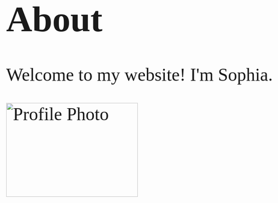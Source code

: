 <!DOCTYPE html>
<html>
  <head>
    </head>
     <link href="https://fonts.googleapis.com/css?family=Chewy" rel="stylesheet">
    <style>
      body {
        font-family: 'Chewy', cursive;
        font-size: 48px;
      }
    </style>
  <body>
    <h1>About</h1>
    <p>Welcome to my website! I'm Sophia.</p>

<img src="https://user-images.githubusercontent.com/29642630/28038073-7bfb695e-6572-11e7-9136-a5b8f2e3bd36.jpg" alt="Profile Photo" style="width:350px;height:250px;">

</body>
</html>
